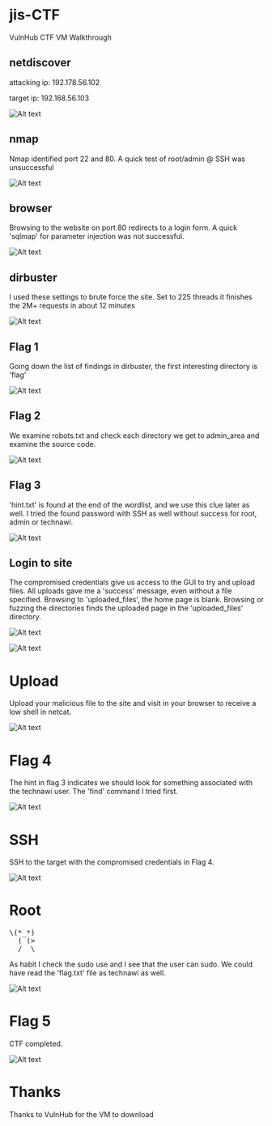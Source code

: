 # jis-CTF
VulnHub CTF VM Walkthrough


## netdiscover
attacking ip: 192.178.56.102

target ip: 192.168.56.103

![Alt text](./netdiscover.png?raw=true)


## nmap

Nmap identified port 22 and 80. A quick test of root/admin @ SSH was unsuccessful

![Alt text](./nmap.png?raw=true)


## browser

Browsing to the website on port 80 redirects to a login form. A quick 'sqlmap' for parameter injection was not successful.

![Alt text](./login_form.png?raw=true)


## dirbuster

I used these settings to brute force the site. Set to 225 threads it finishes the 2M+ requests in about 12 minutes

![Alt text](./dirbuster_settings.png?raw=true)


## Flag 1

Going down the list of findings in dirbuster, the first interesting directory is 'flag'

![Alt text](./flag_1.png?raw=true)


## Flag 2

We examine robots.txt and check each directory we get to admin_area and examine the source code.

![Alt text](./flag_2.png?raw=true)


## Flag 3

'hint.txt' is found at the end of the wordlist, and we use this clue later as well. I tried the found password with SSH as well without success for root, admin or technawi.

![Alt text](./flag_3.png?raw=true)


## Login to site

The compromised credentials give us access to the GUI to try and upload files. All uploads gave me a 'success' message, even without a file specified. Browsing to 'uploaded_files', the home page is blank. Browsing or fuzzing the directories finds the uploaded page in the 'uploaded_files' directory.

![Alt text](./gui_login.png?raw=true)

![Alt text](./upload_path.png?raw=true)


# Upload

Upload your malicious file to the site and visit in your browser to receive a low shell in netcat.

![Alt text](./low_shell.png?raw=true)


# Flag 4

The hint in flag 3 indicates we should look for something associated with the technawi user. The 'find' command I tried first.

![Alt text](./flag_4.png?raw=true)


# SSH

SSH to the target with the compromised credentials in Flag 4.

![Alt text](./technawi_shell.png?raw=true)


# Root

<pre>
\(*_*)
  ( (>
  /  \
</pre>

As habit I check the sudo use and I see that the user can sudo. We could have read the 'flag.txt' file as technawi as well.

![Alt text](./root_shell.png?raw=true)


# Flag 5

CTF completed.

![Alt text](./flag_5.png?raw=true)


# Thanks

Thanks to VulnHub for the VM to download
